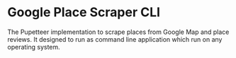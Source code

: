 # Google Place Scraper CLI

The Pupetteer implementation to scrape places from Google Map and place reviews. It designed to run as command line application which run on any operating system.
